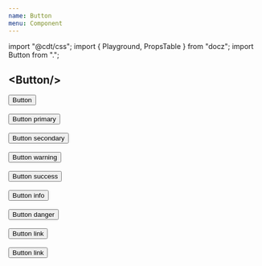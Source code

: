 ```yaml
---
name: Button
menu: Component
---
```

import "@cdt/css";
import { Playground, PropsTable } from "docz";
import Button from ".";

## \<Button/\>

<Playground>
  <Button>Button</Button>
  <br />
  <br />
  <Button primary>Button primary</Button>
  <br />
  <br />
  <Button secondary>Button secondary</Button>
  <br />
  <br />
  <Button warning>Button warning</Button>
  <br />
  <br />
  <Button success>Button success</Button>
  <br />
  <br />
  <Button info>Button info</Button>
  <br />
  <br />
  <Button danger>Button danger</Button>
  <br />
  <br />
  <Button link>Button link</Button>
  <br />
  <br />
  <Button link className="link">
    Button link
  </Button>
</Playground>

<PropsTable of={Button} />
